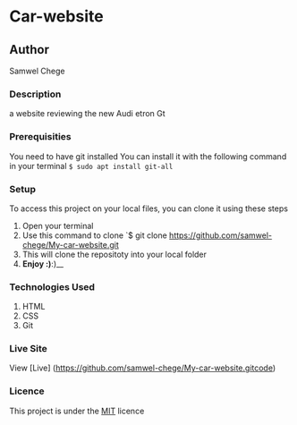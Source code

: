 # Car-website
## Author
Samwel Chege
### Description
a website reviewing the new Audi etron Gt 
### Prerequisities
You need to have git installed
You can install it with the following command in your terminal
`$ sudo apt install git-all`
### Setup
To access this project on your local files, you can clone it using these steps
1. Open your terminal
1. Use this command to clone `$ git clone
https://github.com/samwel-chege/My-car-website.git
1. This will clone the repositoty into your local folder
1. __Enjoy :)__:)__
### Technologies Used
1. HTML
1. CSS
1. Git
### Live Site
View [Live] (https://github.com/samwel-chege/My-car-website.gitcode)
### Licence
This project is under the  [MIT](LICENSE) licence